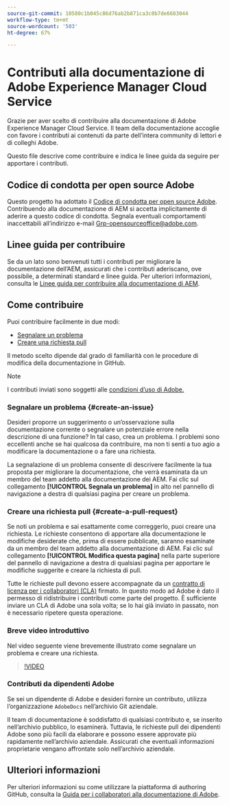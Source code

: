 ```yaml
---
source-git-commit: 10580c1b045c86d76ab2b871ca3c0b7de6683044
workflow-type: tm+mt
source-wordcount: '503'
ht-degree: 67%

---
```

# Contributi alla documentazione di Adobe Experience Manager Cloud Service

Grazie per aver scelto di contribuire alla documentazione di Adobe Experience Manager Cloud Service. Il team della documentazione accoglie con favore i contributi ai contenuti da parte dell’intera community di lettori e di colleghi Adobe.

Questo file descrive come contribuire e indica le linee guida da seguire per apportare i contributi.

## Codice di condotta per open source Adobe

Questo progetto ha adottato il [Codice di condotta per open source Adobe](code-of-conduct.md). Contribuendo alla documentazione di AEM si accetta implicitamente di aderire a questo codice di condotta. Segnala eventuali comportamenti inaccettabili all’indirizzo e-mail [Grp-opensourceoffice@adobe.com](mailto:Grp-opensourceoffice@adobe.com).

## Linee guida per contribuire

Se da un lato sono benvenuti tutti i contributi per migliorare la documentazione dell’AEM, assicurati che i contributi aderiscano, ove possibile, a determinati standard e linee guida. Per ulteriori informazioni, consulta le [Linee guida per contribuire alla documentazione di AEM](guidelines.md).

## Come contribuire

Puoi contribuire facilmente in due modi:

* [Segnalare un problema](#create-an-issue)
* [Creare una richiesta pull](#create-a-pull-request)

Il metodo scelto dipende dal grado di familiarità con le procedure di modifica della documentazione in GitHub.

>[!NOTE]
>
>I contributi inviati sono soggetti alle [condizioni d’uso di Adobe.](https://www.adobe.com/it/legal/terms.html)

### Segnalare un problema {#create-an-issue}

Desideri proporre un suggerimento o un’osservazione sulla documentazione corrente o segnalare un potenziale errore nella descrizione di una funzione? In tal caso, crea un problema. I problemi sono eccellenti anche se hai qualcosa da contribuire, ma non ti senti a tuo agio a modificare la documentazione o a fare una richiesta.

La segnalazione di un problema consente di descrivere facilmente la tua proposta per migliorare la documentazione, che verrà esaminata da un membro del team addetto alla documentazione dei AEM. Fai clic sul collegamento **[!UICONTROL Segnala un problema]** in alto nel pannello di navigazione a destra di qualsiasi pagina per creare un problema.

### Creare una richiesta pull {#create-a-pull-request}

Se noti un problema e sai esattamente come correggerlo, puoi creare una richiesta. Le richieste consentono di apportare alla documentazione le modifiche desiderate che, prima di essere pubblicate, saranno esaminate da un membro del team addetto alla documentazione di AEM. Fai clic sul collegamento **[!UICONTROL Modifica questa pagina]** nella parte superiore del pannello di navigazione a destra di qualsiasi pagina per apportare le modifiche suggerite e creare la richiesta di pull.

Tutte le richieste pull devono essere accompagnate da un [contratto di licenza per i collaboratori (CLA)](https://opensource.adobe.com/cla.html) firmato. In questo modo ad Adobe è dato il permesso di ridistribuire i contributi come parte del progetto. È sufficiente inviare un CLA di Adobe una sola volta; se lo hai già inviato in passato, non è necessario ripetere questa operazione.

### Breve video introduttivo

Nel video seguente viene brevemente illustrato come segnalare un problema e creare una richiesta.

>[!VIDEO](https://video.tv.adobe.com/v/27069)

### Contributi da dipendenti Adobe

Se sei un dipendente di Adobe e desideri fornire un contributo, utilizza l’organizzazione `AdobeDocs` nell’archivio Git aziendale.

Il team di documentazione è soddisfatto di qualsiasi contributo e, se inserito nell’archivio pubblico, lo esaminerà. Tuttavia, le richieste pull dei dipendenti Adobe sono più facili da elaborare e possono essere approvate più rapidamente nell’archivio aziendale. Assicurati che eventuali informazioni proprietarie vengano affrontate solo nell’archivio aziendale.

## Ulteriori informazioni

Per ulteriori informazioni su come utilizzare la piattaforma di authoring GitHub, consulta la [Guida per i collaboratori alla documentazione di Adobe](https://experienceleague.adobe.com/docs/contributor/contributor-guide/introduction.html?lang=it).
